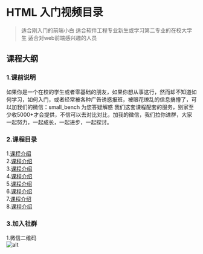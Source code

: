 # HTML 入门视频目录

> 适合刚入门的前端小白 
> 适合软件工程专业新生或学习第二专业的在校大学生
> 适合对web前端感兴趣的人员


## 课程大纲
### 1.课前说明
如果你是一个在校的学生或者零基础的朋友，如果你想从事这行，然而却不知道如何学习，如何入门，或者经常被各种广告诱惑报班，被眼花缭乱的信息搞懵了，可以加我们的微信：small_bench  为您答疑解惑
我们这套课程配套的服务，别家至少收5000+才会提供，不信可以去对比对比，加我的微信，我们拉你进群，大家一起努力，一起成长，一起进步，一起探讨。
### 2.课程目录
1.[课程介绍](http://www.baidu.com)  
2.[课程介绍]()  
3.[课程介绍]()  
4.[课程介绍]()  
5.[课程介绍]()  
6.[课程介绍]()  
7.[课程介绍]()  
8.[课程介绍]()
### 3.加入社群
1.微信二维码  
![alt](https://ws2.sinaimg.cn/large/006tKfTcgy1g12mrebgc3j30by0bymxz.jpg)
